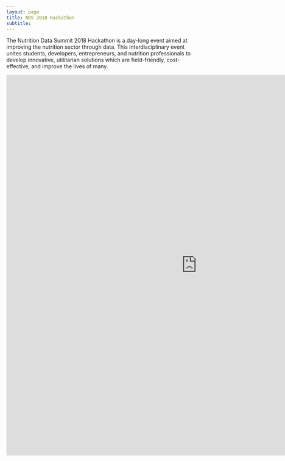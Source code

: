 ```yaml
---
layout: page
title: NDS 2018 Hackathon 
subtitle: 
---
```


The Nutrition Data Summit 2018 Hackathon is a day-long event aimed at improving the nutrition sector through data. This interdisciplinary event unites students, developers, entrepreneurs, and nutrition professionals to develop innovative, utilitarian solutions which are field-friendly, cost-effective, and improve the lives of many.

<iframe  src="https://cdn.rawgit.com/ashv-sandbox/ashv-sandbox.github.io/29ebb8da/timeline.html" frameborder="0" allowfullscreen  width="1000" height="1000"></iframe>

